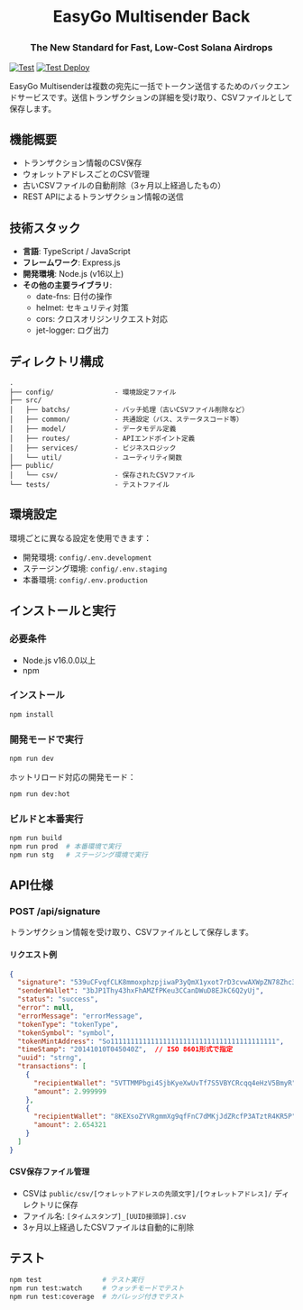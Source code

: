 # <p align="center">EasyGo Multisender Back</p>
### <p align="center">The New Standard for Fast, Low-Cost Solana Airdrops</p>
[![Test](https://github.com/pj-guzen/BulkSender-Back/actions/workflows/test.yml/badge.svg)](https://github.com/pj-guzen/BulkSender-Back/actions/workflows/test.yml)
[![Test Deploy](https://github.com/pj-guzen/BulkSender-Back/actions/workflows/test_deploy.yml/badge.svg)](https://github.com/pj-guzen/BulkSender-Back/actions/workflows/test_deploy.yml)

EasyGo Multisenderは複数の宛先に一括でトークン送信するためのバックエンドサービスです。送信トランザクションの詳細を受け取り、CSVファイルとして保存します。

## 機能概要

- トランザクション情報のCSV保存
- ウォレットアドレスごとのCSV管理
- 古いCSVファイルの自動削除（3ヶ月以上経過したもの）
- REST APIによるトランザクション情報の送信

## 技術スタック

- **言語**: TypeScript / JavaScript
- **フレームワーク**: Express.js
- **開発環境**: Node.js (v16以上)
- **その他の主要ライブラリ**:
  - date-fns: 日付の操作
  - helmet: セキュリティ対策
  - cors: クロスオリジンリクエスト対応
  - jet-logger: ログ出力

## ディレクトリ構成

```
.
├── config/               - 環境設定ファイル
├── src/
│   ├── batchs/           - バッチ処理（古いCSVファイル削除など）
│   ├── common/           - 共通設定（パス、ステータスコード等）
│   ├── model/            - データモデル定義
│   ├── routes/           - APIエンドポイント定義
│   ├── services/         - ビジネスロジック
│   └── util/             - ユーティリティ関数
├── public/
│   └── csv/              - 保存されたCSVファイル
└── tests/                - テストファイル
```

## 環境設定

環境ごとに異なる設定を使用できます：

- 開発環境: `config/.env.development`
- ステージング環境: `config/.env.staging`
- 本番環境: `config/.env.production`

## インストールと実行

### 必要条件

- Node.js v16.0.0以上
- npm

### インストール

```bash
npm install
```

### 開発モードで実行

```bash
npm run dev
```

ホットリロード対応の開発モード：

```bash
npm run dev:hot
```

### ビルドと本番実行

```bash
npm run build
npm run prod  # 本番環境で実行
npm run stg   # ステージング環境で実行
```

## API仕様

### POST /api/signature

トランザクション情報を受け取り、CSVファイルとして保存します。

#### リクエスト例

```json
{
  "signature": "539uCFvqfCLK8mmoxphzpjiwaP3yQmX1yxot7rD3cvwAXWpZN78Zhc39m9GBrKmU8Hhe5Xtz8CVxpkS8NcKDmR3F",
  "senderWallet": "3bJP1Thy43hxFhAMZfPKeu3CCanDWuD8EJkC6Q2yUj",
  "status": "success",
  "error": null,
  "errorMessage": "errorMessage",
  "tokenType": "tokenType",
  "tokenSymbol": "symbol",
  "tokenMintAddress": "So11111111111111111111111111111111111111111",
  "timeStamp": "20141010T045040Z",  // ISO 8601形式で指定
  "uuid": "strng",
  "transactions": [
    {
      "recipientWallet": "5VTTMMPbgi4SjbKyeXwUvTf7S5VBYCRcqq4eHzV5BmyR",
      "amount": 2.999999
    },
    {
      "recipientWallet": "8KEXsoZYVRgmmXg9qfFnC7dMKjJdZRcfP3ATztR4KR5P",
      "amount": 2.654321
    }
  ]
}
```

#### CSV保存ファイル管理

- CSVは `public/csv/[ウォレットアドレスの先頭文字]/[ウォレットアドレス]/` ディレクトリに保存
- ファイル名: `[タイムスタンプ]_[UUID接頭辞].csv`
- 3ヶ月以上経過したCSVファイルは自動的に削除

## テスト

```bash
npm test               # テスト実行
npm run test:watch     # ウォッチモードでテスト
npm run test:coverage  # カバレッジ付きでテスト
```
